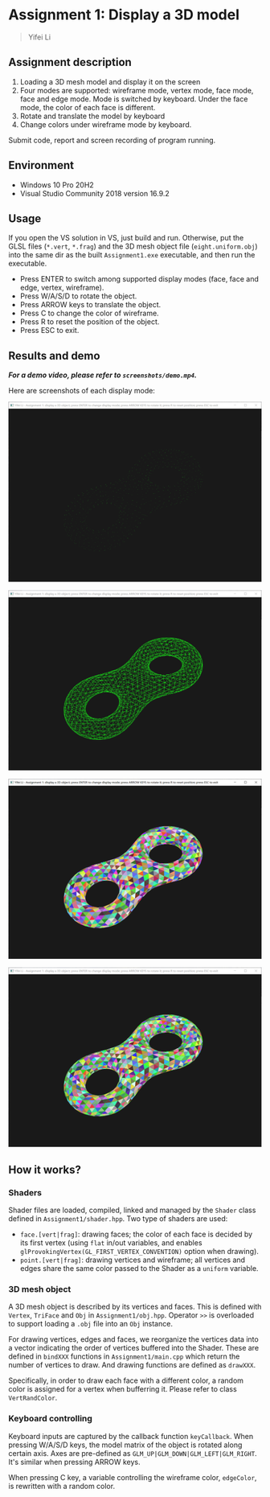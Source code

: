 # Assignment 1: Display a 3D model

> Yifei Li

## Assignment description

1. Loading a 3D mesh model and display it on the screen
2. Four modes are supported: wireframe mode, vertex mode, face mode, face and edge mode.  Mode is switched by keyboard. Under the face mode, the color of each face is different.
3. Rotate and translate the model by keyboard
4. Change colors under wireframe mode by keyboard.

Submit code, report and screen recording of program running.

## Environment

- Windows 10 Pro 20H2
- Visual Studio Community 2018 version 16.9.2

## Usage

If you open the VS solution in VS, just build and run. Otherwise, put the GLSL files (`*.vert`, `*.frag`) and the 3D mesh object file (`eight.uniform.obj`) into the same dir as the built `Assignment1.exe` executable, and then run the executable.

- Press ENTER to switch among supported display modes (face, face and edge, vertex, wireframe).
- Press W/A/S/D to rotate the object.
- Press ARROW keys to translate the object.
- Press C to change the color of wireframe.
- Press R to reset the position of the object.
- Press ESC to exit.

## Results and demo

***For a demo video, please refer to `screenshots/demo.mp4`.***

Here are screenshots of each display mode:

![vertex mode](screenshots/vertices.png)

![wireframe mode](screenshots/wireframe.png)

![face mode](screenshots/faces.png)

![face and edge mode](screenshots/edges_faces.png)

## How it works?

### Shaders

Shader files are loaded, compiled, linked and managed by the `Shader` class defined in `Assignment1/shader.hpp`. Two type of shaders are used:

- `face.[vert|frag]`: drawing faces; the color of each face is decided by its first vertex (using `flat` in/out variables, and enables `glProvokingVertex(GL_FIRST_VERTEX_CONVENTION)` option when drawing).
- `point.[vert|frag]`: drawing vertices and wireframe; all vertices and edges share the same color passed to the Shader as a `uniform` variable.

### 3D mesh object

A 3D mesh object is described by its vertices and faces. This is defined with `Vertex`, `TriFace` and `Obj` in `Assignment1/obj.hpp`. Operator `>>` is overloaded to support loading a `.obj` file into an `Obj` instance.

For drawing vertices, edges and faces, we reorganize the vertices data into a vector indicating the order of vertices buffered into the Shader. These are defined in `bindXXX` functions in `Assignment1/main.cpp` which return the number of vertices to draw. And drawing functions are defined as `drawXXX`.

Specifically, in order to draw each face with a different color, a random color is assigned for a vertex when bufferring it. Please refer to class `VertRandColor`.

### Keyboard controlling

Keyboard inputs are captured by the callback function `keyCallback`. When pressing W/A/S/D keys, the model matrix of the object is rotated along certain axis. Axes are pre-defined as `GLM_UP|GLM_DOWN|GLM_LEFT|GLM_RIGHT`. It's similar when pressing ARROW keys.

When pressing C key, a variable controlling the wireframe color, `edgeColor`, is rewritten with a random color.

